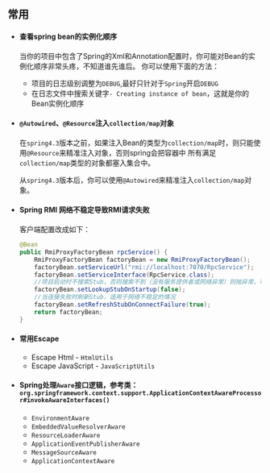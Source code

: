 ## 常用

* #### 查看spring bean的实例化顺序
    当你的项目中包含了Spring的Xml和Annotation配置时，你可能对Bean的实例化顺序非常头疼，不知道谁先谁后。
    你可以使用下面的方法：
    
    * 项目的日志级别调整为`DEBUG`,最好只针对于`Spring`开启`DEBUG`
    * 在日志文件中搜索关键字`- Creating instance of bean`，这就是你的Bean实例化顺序

* #### `@Autowired`、`@Resource`注入`collection/map`对象

    在`spring4.3`版本之前，如果注入Bean的类型为`collection/map`时，则只能使用`@Resource`来精准注入对象，否则spring会把容器中
    所有满足`collection/map`类型的对象都塞入集合中。
    
    从`spring4.3`版本后，你可以使用`@Autowired`来精准注入`collection/map`对象。

* #### Spring RMI 网络不稳定导致RMI请求失败

    客户端配置改成如下：
    ```java
    @Bean
    public RmiProxyFactoryBean rpcService() {
        RmiProxyFactoryBean factoryBean = new RmiProxyFactoryBean();
        factoryBean.setServiceUrl("rmi://localhost:7070/RpcService");
        factoryBean.setServiceInterface(RpcService.class);
        //项目启动时不搜索Stub，否则搜索不到（没有服务提供者或网络异常）则抛异常，项目启动失败
        factoryBean.setLookupStubOnStartup(false);
        //当连接失败时刷新Stub，适用于网络不稳定的情况
        factoryBean.setRefreshStubOnConnectFailure(true);
        return factoryBean;
    }
    ```

* #### 常用Escape
    * Escape Html - `HtmlUtils`
    * Escape JavaScript - `JavaScriptUtils`


* #### Spring处理`Aware`接口逻辑，参考类：`org.springframework.context.support.ApplicationContextAwareProcessor#invokeAwareInterfaces()`
    * `EnvironmentAware`
    * `EmbeddedValueResolverAware`
    * `ResourceLoaderAware`
    * `ApplicationEventPublisherAware`
    * `MessageSourceAware`
    * `ApplicationContextAware`
    
 
